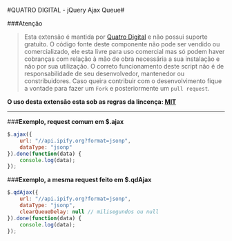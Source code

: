 #QUATRO DIGITAL - jQuery Ajax Queue#

###Atenção
> Esta extensão é mantida por [Quatro Digital](http://www.quatrodigital.com.br) e não possui suporte gratuito.
> O código fonte deste componente não pode ser vendido ou comercializado, ele esta livre para uso comercial mas só podem haver cobranças com relação à mão de obra necessária a sua instalação e não por sua utilização.
> O correto funcionamento deste script não é de responsabilidade de seu desenvolvedor, mantenedor ou constribuidores.
> Caso queira contribuir com o desenvolvimento fique a vontade para fazer um `Fork` e posteriormente um `pull request`.

**O uso desta extensão esta sob as regras da lincença: [MIT](http://pt.wikipedia.org/wiki/Licen%C3%A7a_MIT)**

----------

###**Exemplo, request comum em $.ajax**

```javascript
$.ajax({
	url: "//api.ipify.org?format=jsonp", 
	dataType: "jsonp"
}).done(function(data) {
	console.log(data);
});
```


###**Exemplo, a mesma request feito em $.qdAjax**

```javascript
$.qdAjax({
	url: "//api.ipify.org?format=jsonp", 
	dataType: "jsonp",
	clearQueueDelay: null // milisegundos ou null
}).done(function(data) {
	console.log(data);
});
```
